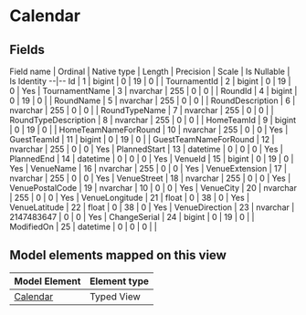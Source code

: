 ﻿Calendar
============

## Fields

Field name | Ordinal | Native type | Length | Precision | Scale | Is Nullable | Is Identity
--|--
Id | 1 | bigint | 0 | 19 | 0 |  | 
TournamentId | 2 | bigint | 0 | 19 | 0 | Yes | 
TournamentName | 3 | nvarchar | 255 | 0 | 0 |  | 
RoundId | 4 | bigint | 0 | 19 | 0 |  | 
RoundName | 5 | nvarchar | 255 | 0 | 0 |  | 
RoundDescription | 6 | nvarchar | 255 | 0 | 0 |  | 
RoundTypeName | 7 | nvarchar | 255 | 0 | 0 |  | 
RoundTypeDescription | 8 | nvarchar | 255 | 0 | 0 |  | 
HomeTeamId | 9 | bigint | 0 | 19 | 0 |  | 
HomeTeamNameForRound | 10 | nvarchar | 255 | 0 | 0 | Yes | 
GuestTeamId | 11 | bigint | 0 | 19 | 0 |  | 
GuestTeamNameForRound | 12 | nvarchar | 255 | 0 | 0 | Yes | 
PlannedStart | 13 | datetime | 0 | 0 | 0 | Yes | 
PlannedEnd | 14 | datetime | 0 | 0 | 0 | Yes | 
VenueId | 15 | bigint | 0 | 19 | 0 | Yes | 
VenueName | 16 | nvarchar | 255 | 0 | 0 | Yes | 
VenueExtension | 17 | nvarchar | 255 | 0 | 0 | Yes | 
VenueStreet | 18 | nvarchar | 255 | 0 | 0 | Yes | 
VenuePostalCode | 19 | nvarchar | 10 | 0 | 0 | Yes | 
VenueCity | 20 | nvarchar | 255 | 0 | 0 | Yes | 
VenueLongitude | 21 | float | 0 | 38 | 0 | Yes | 
VenueLatitude | 22 | float | 0 | 38 | 0 | Yes | 
VenueDirection | 23 | nvarchar | 2147483647 | 0 | 0 | Yes | 
ChangeSerial | 24 | bigint | 0 | 19 | 0 |  | 
ModifiedOn | 25 | datetime | 0 | 0 | 0 |  | 

## Model elements mapped on this view

Model Element | Element type
--|--
[Calendar](../../../EntityModel/_DefaultGroup/TypedViews/Calendar.htm) | Typed View
